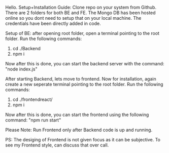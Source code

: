 Hello.
Setup+Installation Guide:
Clone repo on your system from Github.
There are 2 folders for both BE and FE.
The Mongo DB has been hosted online so you dont need to setup that on your local machine. The credentials have been directly added in code.

Setup of BE:
after opening root folder, open a terminal pointing to the root folder.
Run the following commands:
1) cd ./Backend
2) npm i

Now after this is done, you can start the backend server with the command: "node index.js"

After starting Backend, lets move to frontend. Now for installation, again create a new seperate terminal pointing to the root folder. 
Run the following commands:
1) cd ./frontendreact/
2) npm i

Now after this is done, you can start the frontend using the following command:
"npm run start"

Please Note: Run Frontend only after Backend code is up and running.

PS: The desiging of Frontend is not given focus as it can be subjective. To see my Frontend style, can discuss that over call.